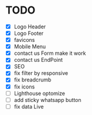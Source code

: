 # TODO

- [x] Logo Header
- [x] Logo Footer
- [x] favicons
- [x] Mobile Menu
- [x] contact us Form make it work
- [x] contact us EndPoint
- [x] SEO
- [x] fix filter by responsive
- [x] fix breadcrumb
- [x] fix icons
- [ ] Lighthouse optomize
- [ ] add sticky whatsapp button
- [ ] fix data Live
